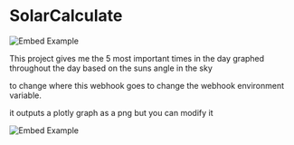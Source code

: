 # SolarCalculate

![Embed Example](https://i.ibb.co/pvGh9qq/Screenshot-2022-06-15-173453.png) <br />

This project gives me the 5 most important times in the day graphed throughout the day based on the suns angle in the sky

to change where this webhook goes to change the webhook environment variable.

it outputs a plotly graph as a png but you can modify it

![Embed Example](https://i.ibb.co/Jrv6tsB/fig1.png) <br />
